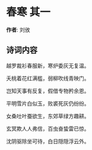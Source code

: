 # 春寒  其一

**作者**: 刘攽

## 诗词内容

越罗裁衫春服新，寒炉委灰无复温。

夭桃着花红满槛，弱柳吹线青映门。

岂知天事有反复，假借专物矜余恩。

平明雪片白似玉，败裘死灰仍纷纷。

女桑吐叶蚕欲生，东郊草绿方趣耕。

玄冥欺人人弗信，百虫奋蛰雷已惊。

沈阴驱除坐可待，白日隠隠浮云外。

